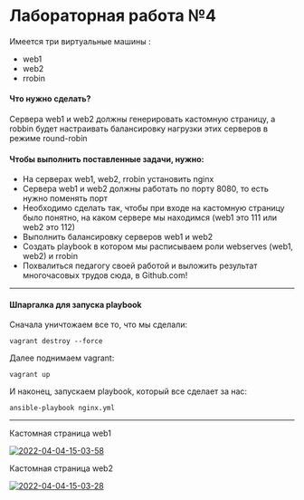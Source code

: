 # Лабораторная работа №4
#### 
Имеется три виртуальные машины  :
* web1 
* web2
* rrobin

#### Что нужно сделать?
Сервера web1 и web2 должны генерировать кастомную страницу, а robbin 
будет настраивать балансировку нагрузки этих серверов в режиме round-robin

#### Чтобы выполнить поставленные задачи, нужно:
* На серверах web1, web2, rrobin установить nginx
* Сервера web1 и web2 должны работать по порту 8080, то есть нужно поменять порт
* Необходимо сделать так, чтобы при входе на кастомную страницу
было понятно, на каком сервере мы находимся (web1 это 111 или web2 это 112)
* Выполнить балансировку серверов web1 и web2
* Создать playbook в котором мы расписываем роли webserves (web1, web2) и rrobin
* Похвалиться педагогу своей работой и выложить результат многочасовых трудов сюда, в Github.com!

------
#### Шпаргалка для запуска playbook

Сначала уничтожаем все то, что мы сделали:

````
vagrant destroy --force
````

Далее поднимаем vagrant:
````
vagrant up
````

И наконец, запускаем playbook, который все сделает за нас:

````
ansible-playbook nginx.yml 
````

---
Кастомная страница web1

<a href="https://ibb.co/y4Z3J9V"><img src="https://i.ibb.co/y4Z3J9V/2022-04-04-15-03-58.png" alt="2022-04-04-15-03-58" border="0"></a>

Кастомная страница web2

<a href="https://ibb.co/Kx3ZYyk"><img src="https://i.ibb.co/Kx3ZYyk/2022-04-04-15-03-28.png" alt="2022-04-04-15-03-28" border="0"></a>
